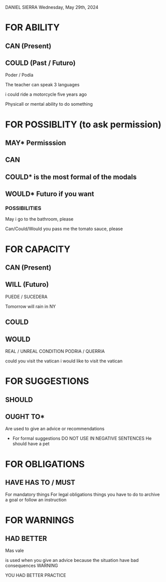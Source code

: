 DANIEL SIERRA
Wednesday, May 29th, 2024

# FOR ABILITY

## CAN (Present)
## COULD (Past / Futuro)

Poder / Podía

The teacher can speak 3 languages

i could ride a motorcycle five years ago

Physicall or mental ability to do something

# FOR POSSIBLITY (to ask permission)

## MAY* Permisssion
## CAN
## COULD* is the most formal of the modals
## WOULD* Futuro if you want

### POSSIBILITIES

May i go to the bathroom, please

Can/Could/Would you pass me the tomato sauce, please

# FOR CAPACITY

## CAN (Present)
## WILL (Futuro)
PUEDE / SUCEDERA

Tomorrow will rain in NY

## COULD
## WOULD
REAL / UNREAL CONDITION
PODRIA / QUERRIA

could you visit the vatican
i would like to visit the vatican

# FOR SUGGESTIONS

## SHOULD
## OUGHT TO*
Are used to give an advice or recommendations
* For formal suggestions DO NOT USE IN NEGATIVE SENTENCES
He should have a pet

# FOR OBLIGATIONS

## HAVE HAS TO / MUST
For mandatory things
For legal obligations things you have to do to archive a goal or follow an instruction

# FOR WARNINGS

## HAD BETTER
Mas vale

is used when you give an advice because  the situation have bad consequences WARNING

YOU HAD BETTER PRACTICE 